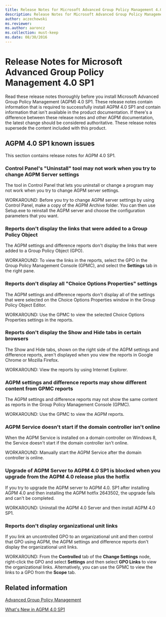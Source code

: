```yaml
---
title: Release Notes for Microsoft Advanced Group Policy Management 4.0 SP1
description: Release Notes for Microsoft Advanced Group Policy Management 4.0 SP1
author: aczechowski
ms.reviewer:
ms.author: aaroncz
ms.collection: must-keep
ms.date: 08/30/2016
---
```



# Release Notes for Microsoft Advanced Group Policy Management 4.0 SP1

Read these release notes thoroughly before you install Microsoft Advanced Group Policy Management (AGPM) 4.0 SP1. These release notes contain information that is required to successfully install AGPM 4.0 SP1 and contain information that isn't available in the product documentation. If there's a difference between these release notes and other AGPM documentation, the latest change should be considered authoritative. These release notes supersede the content included with this product.

## AGPM 4.0 SP1 known issues


This section contains release notes for AGPM 4.0 SP1.

### <a name="control-panel-s--uninstall--tool-may-not-work-when-you-try-to-change-agpm-server-settings"></a>Control Panel's "Uninstall" tool may not work when you try to change AGPM Server settings

The tool in Control Panel that lets you uninstall or change a program may not work when you try to change AGPM server settings.

WORKAROUND: Before you try to change AGPM server settings by using Control Panel, make a copy of the AGPM Archive folder. You can then use Setup.exe to reinstall the AGPM server and choose the configuration parameters that you want.

### Reports don't display the links that were added to a Group Policy Object

The AGPM settings and difference reports don't display the links that were added to a Group Policy Object (GPO).

WORKAROUND: To view the links in the reports, select the GPO in the Group Policy Management Console (GPMC), and select the **Settings** tab in the right pane.

### <a name="reports-do-not-display-all--choice-options-properties--settings"></a>Reports don't display all "Choice Options Properties" settings

The AGPM settings and difference reports don't display all of the settings that were selected on the Choice Options Properties window in the Group Policy Object Editor.

WORKAROUND: Use the GPMC to view the selected Choice Options Properties settings in the reports.

### Reports don't display the Show and Hide tabs in certain browsers

The Show and Hide tabs, shown on the right side of the AGPM settings and difference reports, aren't displayed when you view the reports in Google Chrome or Mozilla Firefox.

WORKAROUND: View the reports by using Internet Explorer.

### AGPM settings and difference reports may show different content from GPMC reports

The AGPM settings and difference reports may not show the same content as reports in the Group Policy Management Console (GPMC).

WORKAROUND: Use the GPMC to view the AGPM reports.

### AGPM Service doesn't start if the domain controller isn't online

When the AGPM Service is installed on a domain controller on Windows 8, the Service doesn't start if the domain controller isn't online.

WORKAROUND: Manually start the AGPM Service after the domain controller is online.

### Upgrade of AGPM Server to AGPM 4.0 SP1 is blocked when you upgrade from the AGPM 4.0 release plus the hotfix

If you try to upgrade the AGPM server to AGPM 4.0. SP1 after installing AGPM 4.0 and then installing the AGPM hotfix 2643502, the upgrade fails and can't be completed.

WORKAROUND: Uninstall the AGPM 4.0 Server and then install AGPM 4.0 SP1.

### Reports don't display organizational unit links

If you link an uncontrolled GPO to an organizational unit and then control that GPO using AGPM, the AGPM settings and difference reports don't display the organizational unit links.

WORKAROUND: From the **Controlled** tab of the **Change Settings** node, right-click the GPO and select **Settings** and then select **GPO Links** to view the organizational links. Alternatively, you can use the GPMC to view the links to a GPO from the **Scope** tab.

## Related information

[Advanced Group Policy Management](index.md)

[What's New in AGPM 4.0 SP1](whats-new-in-agpm-40-sp1.md)

